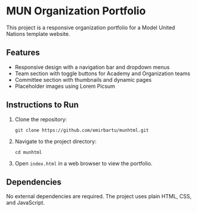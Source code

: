 # MUN Organization Portfolio

This project is a responsive organization portfolio for a Model United Nations template website.

## Features

- Responsive design with a navigation bar and dropdown menus
- Team section with toggle buttons for Academy and Organization teams
- Committee section with thumbnails and dynamic pages
- Placeholder images using Lorem Picsum

## Instructions to Run

1. Clone the repository:
   ```
   git clone https://github.com/emirbartu/munhtml.git
   ```

2. Navigate to the project directory:
   ```
   cd munhtml
   ```

3. Open `index.html` in a web browser to view the portfolio.

## Dependencies

No external dependencies are required. The project uses plain HTML, CSS, and JavaScript.
